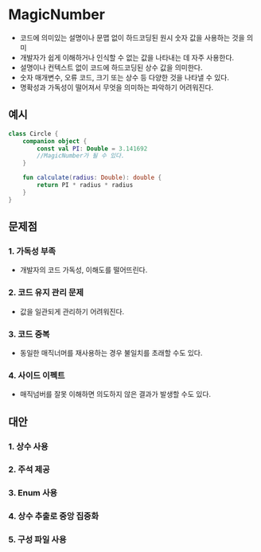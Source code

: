# MagicNumber

- 코드에 의미있는 설명이나 문맵 없이 하드코딩된 원시 숫자 값을 사용하는 것을 의미
- 개발자가 쉽게 이해하거나 인식할 수 없는 값을 나타내는 데 자주 사용한다.
- 설명이나 컨텍스트 없이 코드에 하드코딩된 상수 값을 의미한다.
- 숫자 매개변수, 오류 코드, 크기 또는 상수 등 다양한 것을 나타낼 수 있다.
- 명확성과 가독성이 떨어져서 무엇을 의미하는 파악하기 어려워진다.

## 예시

```kotlin
class Circle {
    companion object {
        const val PI: Double = 3.141692
        //MagicNumber가 될 수 있다.
    }

    fun calculate(radius: Double): double {
        return PI * radius * radius
    }
}
```

## 문제점
### 1. 가독성 부족
- 개발자의 코드 가독성, 이해도를 떨어뜨린다.
### 2. 코드 유지 관리 문제
- 값을 일관되게 관리하기 어려워진다.
### 3. 코드 중복
- 동일한 매직너머를 재사용하는 경우 불일치를 초래할 수도 있다.
### 4. 사이드 이펙트
- 매직넘버를 잘못 이해하면 의도하지 않은 결과가 발생할 수도 있다.

## 대안
### 1. 상수 사용
### 2. 주석 제공
### 3. Enum 사용
### 4. 상수 추출로 중앙 집중화
### 5. 구성 파일 사용